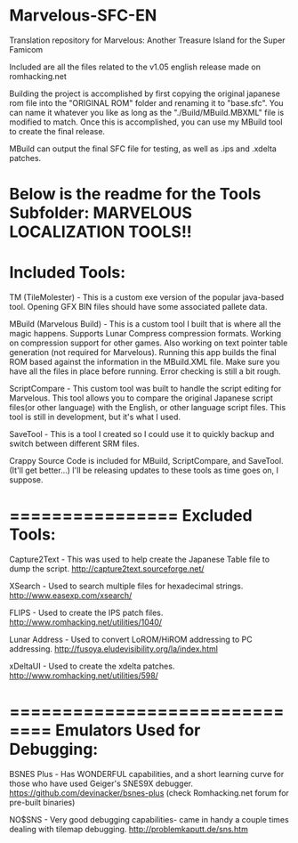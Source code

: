 # Marvelous-SFC-EN
Translation repository for Marvelous: Another Treasure Island for the Super Famicom

Included are all the files related to the v1.05 english release made on romhacking.net

Building the project is accomplished by first copying the original japanese rom file into the "ORIGINAL ROM" folder and renaming it to "base.sfc". You can name it whatever you like as long as the "./Build/MBuild.MBXML" file is modified to match. Once this is accomplished, you can use my MBuild tool to create the final release.

MBuild can output the final SFC file for testing, as well as .ips and .xdelta patches.

Below is the readme for the Tools Subfolder:
MARVELOUS LOCALIZATION TOOLS!!
================
Included Tools:
================
TM (TileMolester) - This is a custom exe version of the popular java-based tool.
	Opening GFX BIN files should have some associated pallete data.

MBuild (Marvelous Build) - This is a custom tool I built that is where all the magic happens. 
	Supports Lunar Compress compression formats. Working on compression support for other games. 
	Also working on text pointer table generation (not required for Marvelous).
	Running this app builds the final ROM based against the information in the MBuild.XML file.
	Make sure you have all the files in place before running. Error checking is still a bit rough.

ScriptCompare - This custom tool was built to handle the script editing for Marvelous. 
	This tool allows you to compare the original Japanese script files(or other language) with the English, 
	or other language script files. This tool is still in development, but it's what I used.

SaveTool - This is a tool I created so I could use it to quickly backup and switch between different SRM files.

Crappy Source Code is included for MBuild, ScriptCompare, and SaveTool. (It'll get better...) 
I'll be releasing updates to these tools as time goes on, I suppose.

================
Excluded Tools:
================
Capture2Text - This was used to help create the Japanese Table file to dump the script.
	http://capture2text.sourceforge.net/

XSearch - Used to search multiple files for hexadecimal strings.
	http://www.easexp.com/xsearch/

FLIPS - Used to create the IPS patch files.
	http://www.romhacking.net/utilities/1040/

Lunar Address - Used to convert LoROM/HiROM addressing to PC addressing.
	http://fusoya.eludevisibility.org/la/index.html

xDeltaUI - Used to create the xdelta patches.
	http://www.romhacking.net/utilities/598/

==============================
Emulators Used for Debugging:
==============================
BSNES Plus - Has WONDERFUL capabilities, and a short learning curve for those who have used Geiger's SNES9X debugger.
	https://github.com/devinacker/bsnes-plus (check Romhacking.net forum for pre-built binaries)
	
NO$SNS - Very good debugging capabilities- came in handy a couple times dealing with tilemap debugging.
	http://problemkaputt.de/sns.htm
